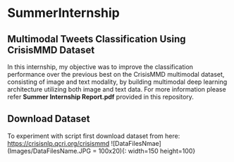 # SummerInternship
## Multimodal Tweets Classification Using CrisisMMD Dataset
In this internship, my objective was to improve the classification performance over the previous best on the CrisisMMD multimodal dataset, consisting of image and text modality, by building multimodal deep learning architecture utilizing both image and text data. For more information please refer **Summer Internship Report.pdf** provided in this repository.
## Download Dataset
To experiment with script first download dataset from here: https://crisisnlp.qcri.org/crisismmd
![DataFilesNmae](Images/DataFilesName.JPG = 100x20){: width=150 height=100}
